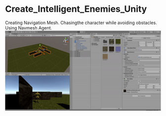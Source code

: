 # Create_Intelligent_Enemies_Unity
Creating Navigation Mesh.
Chasingthe  character while avoiding  obstacles.
Using Navmesh Agent.
![](gifs/ai_enemy.gif)
